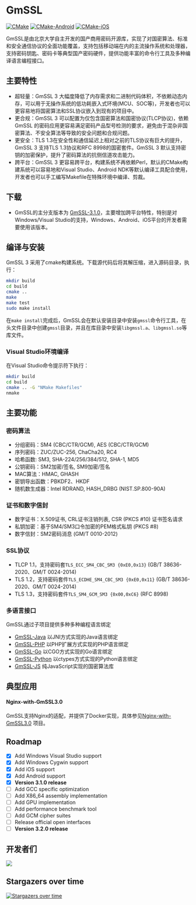 # GmSSL

[![CMake](https://github.com/guanzhi/GmSSL/workflows/CMake/badge.svg)](https://github.com/guanzhi/GmSSL/actions/workflows/cmake.yml)
[![CMake-Android](https://github.com/guanzhi/GmSSL/actions/workflows/android-ci.yml/badge.svg)](https://github.com/guanzhi/GmSSL/actions/workflows/android-ci.yml)
[![CMake-iOS](https://github.com/guanzhi/GmSSL/actions/workflows/ios.yml/badge.svg)](https://github.com/guanzhi/GmSSL/actions/workflows/ios.yml)

GmSSL是由北京大学自主开发的国产商用密码开源库，实现了对国密算法、标准和安全通信协议的全面功能覆盖，支持包括移动端在内的主流操作系统和处理器，支持密码钥匙、密码卡等典型国产密码硬件，提供功能丰富的命令行工具及多种编译语言编程接口。


## 主要特性

* 超轻量：GmSSL 3 大幅度降低了内存需求和二进制代码体积，不依赖动态内存，可以用于无操作系统的低功耗嵌入式环境(MCU、SOC等)，开发者也可以更容易地将国密算法和SSL协议嵌入到现有的项目中。
* 更合规：GmSSL 3 可以配置为仅包含国密算法和国密协议(TLCP协议)，依赖GmSSL 的密码应用更容易满足密码产品型号检测的要求，避免由于混杂非国密算法、不安全算法等导致的安全问题和合规问题。
* 更安全：TLS 1.3在安全性和通信延迟上相对之前的TLS协议有巨大的提升，GmSSL 3 支持TLS 1.3协议和RFC 8998的国密套件。GmSSL 3 默认支持密钥的加密保护，提升了密码算法的抗侧信道攻击能力。
* 跨平台：GmSSL 3 更容易跨平台，构建系统不再依赖Perl，默认的CMake构建系统可以容易地和Visual Studio、Android NDK等默认编译工具配合使用，开发者也可以手工编写Makefile在特殊环境中编译、剪裁。

## 下载

* GmSSL的主分支版本为 [GmSSL-3.1.0](https://github.com/guanzhi/GmSSL/releases/tag/v3.1.0)，主要增加跨平台特性，特别是对Windows/Visual Studio的支持，Windows、Android、iOS平台的开发者需要使用该版本。

## 编译与安装

GmSSL 3 采用了cmake构建系统。下载源代码后将其解压缩，进入源码目录，执行：

```bash
mkdir build
cd build
cmake ..
make
make test
sudo make install
```

在`make install`完成后，GmSSL会在默认安装目录中安装`gmssl`命令行工具，在头文件目录中创建`gmssl`目录，并且在库目录中安装`libgmssl.a`、`libgmssl.so`等库文件。

### Visual Studio环境编译

在Visual Studio命令提示符下执行：

```bash
mkdir build
cd build
cmake .. -G "NMake Makefiles"
nmake
```

## 主要功能

### 密码算法

* 分组密码：SM4 (CBC/CTR/GCM), AES (CBC/CTR/GCM)
* 序列密码：ZUC/ZUC-256, ChaCha20, RC4
* 哈希函数: SM3, SHA-224/256/384/512, SHA-1, MD5
* 公钥密码：SM2加密/签名, SM9加密/签名
* MAC算法：HMAC, GHASH
* 密钥导出函数：PBKDF2、HKDF
* 随机数生成器：Intel RDRAND, HASH_DRBG (NIST.SP.800-90A)

### 证书和数字信封

* 数字证书：X.509证书, CRL证书注销列表, CSR (PKCS #10) 证书签名请求
* 私钥加密：基于SM4/SM3口令加密的PEM格式私钥 (PKCS #8)
* 数字信封：SM2密码消息 (GM/T 0010-2012)

### SSL协议

* TLCP 1.1，支持密码套`TLS_ECC_SM4_CBC_SM3 {0xE0,0x13}` (GB/T 38636-2020、GM/T 0024-2014)
* TLS 1.2，支持密码套件`TLS_ECDHE_SM4_CBC_SM3 {0xE0,0x11}` (GB/T 38636-2020、GM/T 0024-2014)
* TLS 1.3，支持密码套件`TLS_SM4_GCM_SM3 {0x00,0xC6}`  (RFC 8998)

### 多语言接口

GmSSL通过子项目提供多种多种编程语言绑定

 * [GmSSL-Java](https://github.com/GmSSL/GmSSL-Java) 以JNI方式实现的Java语言绑定
 * [GmSSL-PHP](https://github.com/GmSSL/GmSSL-PHP) 以PHP扩展方式实现的PHP语言绑定
 * [GmSSL-Go](https://github.com/GmSSL/GmSSL-Go) 以CGO方式实现的Go语言绑定
 * [GmSSL-Python](https://github.com/GmSSL/GmSSL-Python) 以ctypes方式实现的Python语言绑定
 * [GmSSL-JS](https://github.com/guanzhi/GmSSL-JS) 纯JavaScript实现的国密算法库

## 典型应用

#### Nginx-with-GmSSL3.0

GmSSL支持Nginx的适配，并提供了Docker实现，具体参见[Nginx-with-GmSSL3.0](https://github.com/zhaoxiaomeng/Nginx-with-GmSSLv3) 项目。

## Roadmap

- [X] Add Windows Visual Studio support
- [X] Add Windows Cygwin support
- [X] Add iOS support
- [X] Add Android support
- [x] **Version 3.1.0 release**
- [ ] Add GCC specific optimization
- [ ] Add X86_64 assembly implementation
- [ ] Add GPU implementation
- [ ] Add performance benchmark tool
- [ ] Add GCM cipher suites
- [ ] Release official open interfaces
- [ ] **Version 3.2.0 release**

## 开发者们
<a href="https://github.com/guanzhi/GmSSL/graphs/contributors">
  <img src="https://contrib.rocks/image?repo=guanzhi/GmSSL" />
</a>

## Stargazers over time

[![Stargazers over time](https://starchart.cc/guanzhi/GmSSL.svg)](https://starchart.cc/guanzhi/GmSSL)

